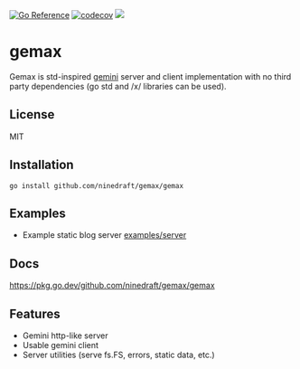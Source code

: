 [![Go Reference](https://pkg.go.dev/badge/github.com/ninedraft/gemax.svg)](https://pkg.go.dev/github.com/ninedraft/gemax)
[![codecov](https://codecov.io/gh/ninedraft/gemax/branch/master/graph/badge.svg?token=OLTGY3CWZX)](https://codecov.io/gh/ninedraft/gemax)
[![](https://goreportcard.com/badge/github.com/ninedraft/gemax)](https://goreportcard.com/report/github.com/ninedraft/gemax)

# gemax

Gemax is std-inspired [gemini](https://gemini.circumlunar.space/docs/specification.html) server and client implementation with no third party dependencies (go std and /x/ libraries can be used).

## License

MIT

## Installation

`go install github.com/ninedraft/gemax/gemax`

## Examples

- Example static blog server [examples/server](examples/server)

## Docs
https://pkg.go.dev/github.com/ninedraft/gemax/gemax

## Features
- Gemini http-like server
- Usable gemini client
- Server utilities (serve fs.FS, errors, static data, etc.)
